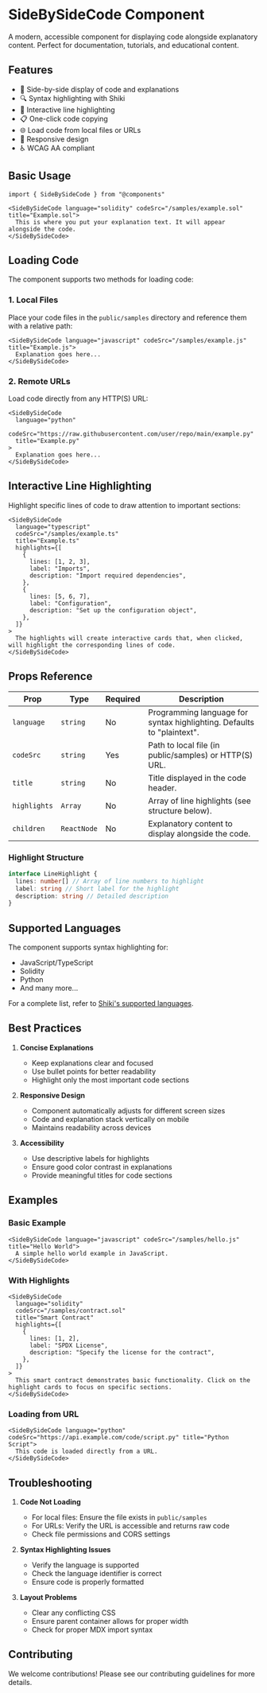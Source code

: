 # SideBySideCode Component

A modern, accessible component for displaying code alongside explanatory content. Perfect for documentation, tutorials, and educational content.

## Features

- 🎯 Side-by-side display of code and explanations
- 🔍 Syntax highlighting with Shiki
- 📍 Interactive line highlighting
- 📋 One-click code copying
- 🌐 Load code from local files or URLs
- 📱 Responsive design
- ♿ WCAG AA compliant

## Basic Usage

```mdx
import { SideBySideCode } from "@components"

<SideBySideCode language="solidity" codeSrc="/samples/example.sol" title="Example.sol">
  This is where you put your explanation text. It will appear alongside the code.
</SideBySideCode>
```

## Loading Code

The component supports two methods for loading code:

### 1. Local Files

Place your code files in the `public/samples` directory and reference them with a relative path:

```mdx
<SideBySideCode language="javascript" codeSrc="/samples/example.js" title="Example.js">
  Explanation goes here...
</SideBySideCode>
```

### 2. Remote URLs

Load code directly from any HTTP(S) URL:

```mdx
<SideBySideCode
  language="python"
  codeSrc="https://raw.githubusercontent.com/user/repo/main/example.py"
  title="Example.py"
>
  Explanation goes here...
</SideBySideCode>
```

## Interactive Line Highlighting

Highlight specific lines of code to draw attention to important sections:

```mdx
<SideBySideCode
  language="typescript"
  codeSrc="/samples/example.ts"
  title="Example.ts"
  highlights={[
    {
      lines: [1, 2, 3],
      label: "Imports",
      description: "Import required dependencies",
    },
    {
      lines: [5, 6, 7],
      label: "Configuration",
      description: "Set up the configuration object",
    },
  ]}
>
  The highlights will create interactive cards that, when clicked, will highlight the corresponding lines of code.
</SideBySideCode>
```

## Props Reference

| Prop         | Type        | Required | Description                                                            |
| ------------ | ----------- | -------- | ---------------------------------------------------------------------- |
| `language`   | `string`    | No       | Programming language for syntax highlighting. Defaults to "plaintext". |
| `codeSrc`    | `string`    | Yes      | Path to local file (in public/samples) or HTTP(S) URL.                 |
| `title`      | `string`    | No       | Title displayed in the code header.                                    |
| `highlights` | `Array`     | No       | Array of line highlights (see structure below).                        |
| `children`   | `ReactNode` | No       | Explanatory content to display alongside the code.                     |

### Highlight Structure

```typescript
interface LineHighlight {
  lines: number[] // Array of line numbers to highlight
  label: string // Short label for the highlight
  description: string // Detailed description
}
```

## Supported Languages

The component supports syntax highlighting for:

- JavaScript/TypeScript
- Solidity
- Python
- And many more...

For a complete list, refer to [Shiki's supported languages](https://github.com/shikijs/shiki/blob/main/docs/languages.md).

## Best Practices

1. **Concise Explanations**

   - Keep explanations clear and focused
   - Use bullet points for better readability
   - Highlight only the most important code sections

2. **Responsive Design**

   - Component automatically adjusts for different screen sizes
   - Code and explanation stack vertically on mobile
   - Maintains readability across devices

3. **Accessibility**
   - Use descriptive labels for highlights
   - Ensure good color contrast in explanations
   - Provide meaningful titles for code sections

## Examples

### Basic Example

```mdx
<SideBySideCode language="javascript" codeSrc="/samples/hello.js" title="Hello World">
  A simple hello world example in JavaScript.
</SideBySideCode>
```

### With Highlights

```mdx
<SideBySideCode
  language="solidity"
  codeSrc="/samples/contract.sol"
  title="Smart Contract"
  highlights={[
    {
      lines: [1, 2],
      label: "SPDX License",
      description: "Specify the license for the contract",
    },
  ]}
>
  This smart contract demonstrates basic functionality. Click on the highlight cards to focus on specific sections.
</SideBySideCode>
```

### Loading from URL

```mdx
<SideBySideCode language="python" codeSrc="https://api.example.com/code/script.py" title="Python Script">
  This code is loaded directly from a URL.
</SideBySideCode>
```

## Troubleshooting

1. **Code Not Loading**

   - For local files: Ensure the file exists in `public/samples`
   - For URLs: Verify the URL is accessible and returns raw code
   - Check file permissions and CORS settings

2. **Syntax Highlighting Issues**

   - Verify the language is supported
   - Check the language identifier is correct
   - Ensure code is properly formatted

3. **Layout Problems**
   - Clear any conflicting CSS
   - Ensure parent container allows for proper width
   - Check for proper MDX import syntax

## Contributing

We welcome contributions! Please see our contributing guidelines for more details.
